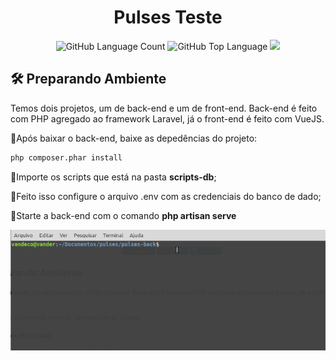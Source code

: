 <h1 align="center"> Pulses Teste </h1>

<div align="center">
<img alt="GitHub Language Count" src="https://img.shields.io/github/languages/count/vandermnt/pulses" />
<img alt="GitHub Top Language" src="https://img.shields.io/github/languages/top/vandermnt/pulses" />
<a href="https://www.linkedin.com/in/vanderson-mantovani/">
<img src="https://img.shields.io/badge/LinkedIn-blue?style=flat&logo=linkedin&labelColor=blue" />
</a>
</div>
<div>

<h2>🛠 Preparando Ambiente </h2>

Temos dois projetos, um de back-end e um de front-end. 
Back-end é feito com PHP agregado ao framework Laravel, já o front-end é feito com VueJS.
<p>🔹Após baixar o back-end, baixe as depedências do projeto:</p>

~~~html
php composer.phar install
~~~
<p>🔹Importe os scripts que está na pasta <b>scripts-db</b>;</p>
<p>🔹Feito isso configure o arquivo .env com as credenciais do banco de dado; </p>
<p>🔹Starte a back-end com o comando <b>php artisan serve</b> </p>
<img src="api">


